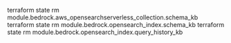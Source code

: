 terraform state rm module.bedrock.aws_opensearchserverless_collection.schema_kb
terraform state rm module.bedrock.opensearch_index.schema_kb
terraform state rm module.bedrock.opensearch_index.query_history_kb

